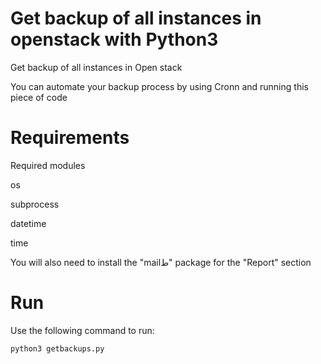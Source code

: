 # Get backup of all instances in openstack with Python3
Get backup of all instances in Open stack

You can automate your backup process by using Cronn and running this piece of code

# Requirements

Required modules 

os
  
subprocess

datetime

time


You will also need to install the "mailط" package for the "Report" section

# Run

Use the following command to run:

<code>python3 getbackups.py</code>
